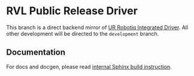 # RVL Public Release Driver

This branch is a direct backend mirror of [UR Robotiq Integrated Driver](https://github.com/robotic-vision-lab/UR-Robotiq-Integrated-Driver). All other development will be directed to the `development` branch.

## Documentation

For docs and docgen, please read [internal Sphinx build instruction](catkin_ws/src/rvl_ur_robotiq/sphinx-docgen/).